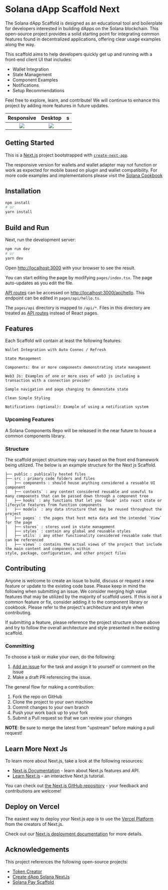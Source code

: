 # Solana dApp Scaffold Next

The Solana dApp Scaffold is designed as an educational tool and boilerplate for developers interested in building dApps on the Solana blockchain. This open-source project provides a solid starting point for integrating common features found in decentralized applications, offering clear usage examples along the way.

This scaffold aims to help developers quickly get up and running with a front-end client UI that includes:

- Wallet Integration
- State Management
- Component Examples
- Notifications
- Setup Recommendations

Feel free to explore, learn, and contribute! We will continue to enhance this project by adding more features in future updates.

|        Responsive        |          Desktop          | s   |
| :----------------------: | :-----------------------: | --- |
| ![](scaffold-mobile.png) | ![](scaffold-desktop.png) |

## Getting Started

This is a [Next.js](https://nextjs.org/) project bootstrapped with [`create-next-app`](https://github.com/vercel/next.js/tree/canary/packages/create-next-app).

The responsive version for wallets and wallet adapter may not function or work as expected for mobile based on plugin and wallet compatibility. For more code examples and implementations please visit the [Solana Cookbook](https://solanacookbook.com/)

## Installation

```bash
npm install
# or
yarn install
```

## Build and Run

Next, run the development server:

```bash
npm run dev
# or
yarn dev
```

Open [http://localhost:3000](http://localhost:3000) with your browser to see the result.

You can start editing the page by modifying `pages/index.tsx`. The page auto-updates as you edit the file.

[API routes](https://nextjs.org/docs/api-routes/introduction) can be accessed on [http://localhost:3000/api/hello](http://localhost:3000/api/hello). This endpoint can be edited in `pages/api/hello.ts`.

The `pages/api` directory is mapped to `/api/*`. Files in this directory are treated as [API routes](https://nextjs.org/docs/api-routes/introduction) instead of React pages.

## Features

Each Scaffold will contain at least the following features:

```
Wallet Integration with Auto Connec / Refresh

State Management

Components: One or more components demonstrating state management

Web3 Js: Examples of one or more uses of web3 js including a transaction with a connection provider

Sample navigation and page changing to demonstate state

Clean Simple Styling

Notifications (optional): Example of using a notification system

```

### Upcoming Features

A Solana Components Repo will be released in the near future to house a common components library.

### Structure

The scaffold project structure may vary based on the front end framework being utilized. The below is an example structure for the Next js Scaffold.

```
├── public : publically hosted files
├── src : primary code folders and files
│   ├── components : should house anything considered a resuable UI component
│   ├── contexts` : any context considered reusable and useuful to many compoennts that can be passed down through a component tree
│   ├── hooks` : any functions that let you 'hook' into react state or lifecycle features from function components
│   ├── models` : any data structure that may be reused throughout the project
│   ├── pages` : the pages that host meta data and the intended `View` for the page
│   ├── stores` : stores used in state management
│   ├── styles` : contain any global and reusable styles
│   ├── utils` : any other functionality considered reusable code that can be referenced
│   ├── views` : contains the actual views of the project that include the main content and components within
style, package, configuration, and other project files

```

## Contributing

Anyone is welcome to create an issue to build, discuss or request a new feature or update to the existing code base. Please keep in mind the following when submitting an issue. We consider merging high value features that may be utilized by the majority of scaffold users. If this is not a common feature or fix, consider adding it to the component library or cookbook. Please refer to the project's architecture and style when contributing.

If submitting a feature, please reference the project structure shown above and try to follow the overall architecture and style presented in the existing scaffold.

### Committing

To choose a task or make your own, do the following:

1. [Add an issue](https://github.com/tkorkmazeth/solana-dapp-example/issues/new) for the task and assign it to yourself or comment on the issue
2. Make a draft PR referencing the issue.

The general flow for making a contribution:

1. Fork the repo on GitHub
2. Clone the project to your own machine
3. Commit changes to your own branch
4. Push your work back up to your fork
5. Submit a Pull request so that we can review your changes

**NOTE**: Be sure to merge the latest from "upstream" before making a
pull request!

## Learn More Next Js

To learn more about Next.js, take a look at the following resources:

- [Next.js Documentation](https://nextjs.org/docs) - learn about Next.js features and API.
- [Learn Next.js](https://nextjs.org/learn) - an interactive Next.js tutorial.

You can check out [the Next.js GitHub repository](https://github.com/vercel/next.js/) - your feedback and contributions are welcome!

## Deploy on Vercel

The easiest way to deploy your Next.js app is to use the [Vercel Platform](https://vercel.com/new?utm_medium=default-template&filter=next.js&utm_source=create-next-app&utm_campaign=create-next-app-readme) from the creators of Next.js.

Check out our [Next.js deployment documentation](https://nextjs.org/docs/deployment) for more details.

## Acknowledgements

This project references the following open-source projects:

- [Token Creator](https://github.com/jacobcreech/Token-Creator)
- [Create dApp Solana NextJs](https://github.com/thuglabs/create-dapp-solana-nextjs)
- [Solana Pay Scaffold](https://github.com/anza-xyz/solana-pay-scaffold)

